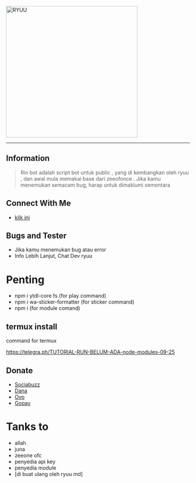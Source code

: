 <img src="https://telegra.ph/file/93ccbc502e25d50c0b9dd.png" alt="RYUU" width="360" />

---

## Information
> Rin bot adalah script bot untuk public , yang di kembangkan oleh ryuu , dan awal mula memakai base dari zeeofonce .
> Jika kamu menemukan semacam bug, harap untuk dimaklumi sementara

## Connect With Me
- [klik ini](https://wa.me/6282219340480)

## Bugs and Tester
* Jika kamu menemukan bug atau error
* Info Lebih Lanjut, Chat Dev ryuu

# Penting
* npm i ytdl-core fs (for play command)
* npm i wa-sticker-formatter (for sticker command)
* npm i (for module comand)

## termux install
 command for termux

 https://telegra.ph/TUTORIAL-RUN-BELUM-ADA-node-modules-09-25

## Donate
- [Sociabuzz](https://sociabuzz.com/anim_lovers00)
- [Dana](https://telegra.ph/file/0be68fd4eb4f0f8104b7a.jpg)
- [Ovo](https://telegra.ph/file/0be68fd4eb4f0f8104b7a.jpg)
- [Gopay](https://telegra.ph/file/0be68fd4eb4f0f8104b7a.jpg)

# Tanks to
- allah
- juna
- zeeone ofc
- penyedia api key
- penyedia module
- [di buat ulang oleh ryuu md]